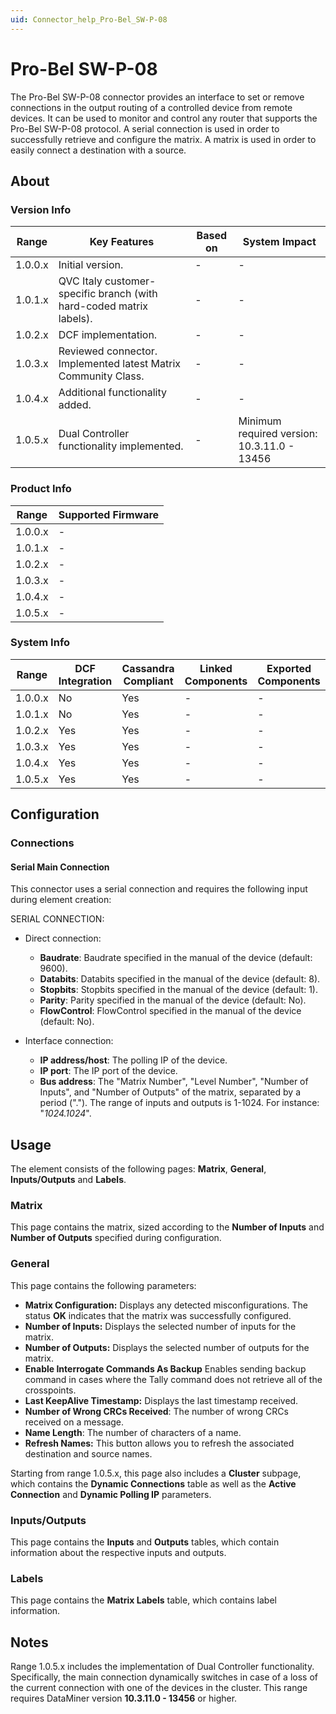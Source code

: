 ```yaml
---
uid: Connector_help_Pro-Bel_SW-P-08
---
```


# Pro-Bel SW-P-08

The Pro-Bel SW-P-08 connector provides an interface to set or remove connections in the output routing of a controlled device from remote devices. It can be used to monitor and control any router that supports the Pro-Bel SW-P-08 protocol. A serial connection is used in order to successfully retrieve and configure the matrix. A matrix is used in order to easily connect a destination with a source.

## About

### Version Info

| Range   | Key Features                                                        | Based on | System Impact                               |
|---------|---------------------------------------------------------------------|----------|---------------------------------------------|
| 1.0.0.x | Initial version.                                                    | -        | -                                           |
| 1.0.1.x | QVC Italy customer-specific branch (with hard-coded matrix labels). | -        | -                                           |
| 1.0.2.x | DCF implementation.                                                 | -        | -                                           |
| 1.0.3.x | Reviewed connector. Implemented latest Matrix Community Class.      | -        | -                                           |
| 1.0.4.x | Additional functionality added.                                     | -        | -                                           |
| 1.0.5.x | Dual Controller functionality implemented.                          | -        | Minimum required version: 10.3.11.0 - 13456 |

### Product Info

| Range     | Supported Firmware     |
|-----------|------------------------|
| 1.0.0.x   | -                      |
| 1.0.1.x   | -                      |
| 1.0.2.x   | -                      |
| 1.0.3.x   | -                      |
| 1.0.4.x   | -                      |
| 1.0.5.x   | -                      |

### System Info

| Range     | DCF Integration     | Cassandra Compliant     | Linked Components     | Exported Components     |
|-----------|---------------------|-------------------------|-----------------------|-------------------------|
| 1.0.0.x   | No                  | Yes                     | -                     | -                       |
| 1.0.1.x   | No                  | Yes                     | -                     | -                       |
| 1.0.2.x   | Yes                 | Yes                     | -                     | -                       |
| 1.0.3.x   | Yes                 | Yes                     | -                     | -                       |
| 1.0.4.x   | Yes                 | Yes                     | -                     | -                       |
| 1.0.5.x   | Yes                 | Yes                     | -                     | -                       |

## Configuration

### Connections

#### Serial Main Connection

This connector uses a serial connection and requires the following input during element creation:

SERIAL CONNECTION:

- Direct connection:

  - **Baudrate**: Baudrate specified in the manual of the device (default: 9600).
  - **Databits**: Databits specified in the manual of the device (default: 8).
  - **Stopbits**: Stopbits specified in the manual of the device (default: 1).
  - **Parity**: Parity specified in the manual of the device (default: No).
  - **FlowControl**: FlowControl specified in the manual of the device (default: No).

- Interface connection:

  - **IP address/host**: The polling IP of the device.
  - **IP port**: The IP port of the device.
  - **Bus address**: The "Matrix Number", "Level Number", "Number of Inputs", and "Number of Outputs" of the matrix, separated by a period ("."). The range of inputs and outputs is 1-1024. For instance: "*1024.1024*".

## Usage

The element consists of the following pages: **Matrix**, **General**, **Inputs/Outputs** and **Labels**.

### Matrix

This page contains the matrix, sized according to the **Number of Inputs** and **Number of Outputs** specified during configuration.

### General

This page contains the following parameters:

- **Matrix Configuration:** Displays any detected misconfigurations. The status **OK** indicates that the matrix was successfully configured.
- **Number of Inputs:** Displays the selected number of inputs for the matrix.
- **Number of Outputs:** Displays the selected number of outputs for the matrix.
- **Enable Interrogate Commands As Backup** Enables sending backup command in cases where the Tally command does not retrieve all of the crosspoints.
- **Last KeepAlive Timestamp:** Displays the last timestamp received.
- **Number of Wrong CRCs Received**: The number of wrong CRCs received on a message.
- **Name Length**: The number of characters of a name.
- **Refresh Names:** This button allows you to refresh the associated destination and source names.

Starting from range 1.0.5.x, this page also includes a **Cluster** subpage, which contains the **Dynamic Connections** table as well as the **Active Connection** and **Dynamic Polling IP** parameters.

### Inputs/Outputs

This page contains the **Inputs** and **Outputs** tables, which contain information about the respective inputs and outputs.

### Labels

This page contains the **Matrix Labels** table, which contains label information.

## Notes

Range 1.0.5.x includes the implementation of Dual Controller functionality. Specifically, the main connection dynamically switches in case of a loss of the current connection with one of the devices in the cluster. This range requires DataMiner version **10.3.11.0 - 13456** or higher.
